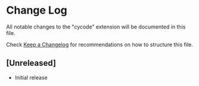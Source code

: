 # Change Log

All notable changes to the "cycode" extension will be documented in this file.

Check [Keep a Changelog](http://keepachangelog.com/) for recommendations on how to structure this file.

## [Unreleased]

- Initial release
